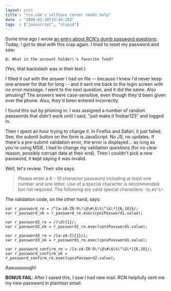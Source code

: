 ```yaml
---
layout: post
title : "rcn.com's selfcare center needs help"
date  : "2009-01-30T15:45:29Z"
tags  : ["javascript", "stupid"]
---
```

Some time ago I wrote [an entry about RCN's dumb password
questions](http://rjbs.manxome.org/rubric/entry/1552).  Today, I got to deal
with this crap again.  I tried to reset my password and saw:

    Q: What is the account holder\'s favorite food?

(Yes, that backslash was in their text.)

I filled it out with the answer I had on file -- because I knew I'd never keep
one answer for that for long -- and it sent me back to the login screen *with
no error message*.  I went to the next question, and it did the same.  Also
amusing?  The answers were case-sensitive, even though they'd been given over
the phone.  Also, they'd been entered incorrectly.

I found this out by phoning in.  I was assigned a number of random passwords
that didn't work until I said, "just make it foobar123" and logged in.

Then I spent an hour trying to change it.  In Firefox and Safari, it just
failed.  See, the submit button on the form is JavaScript.  No JS, no updates.
If there's a pre-submit validation error, the error is displayed... as long
as you're using MSIE.  I had to change my validation questions (for no clear
reason, possibly corrupt data at their end).  Then I couldn't pick a new
password, it kept saying it was invalid.

Well, let's review.  Their site says:

> Please enter a 6 - 10 character password including at least one number
> and one letter. Use of a special character is recommended but not required.
> The following are valid special characters: `!@;#$^&*`.

The validation code, on the other hand, says:

    var r_password_re = /^[a-zA-Z0-9\!\@\#\$\%\^\&\*]{6,10}$/;
    var r_password_ok = r_password_re.exec(cpniPassword1.value);
    
    var r_password2_re = /(\d){1}/;
    var r_password2_ok = r_password2_re.exec(cpniPassword1.value);

    var r_password3_re = /[a-zA-Z]{1}/i;
    var r_password3_ok = r_password3_re.exec(cpniPassword1.value);

    var r_password_confirm_re = /[a-zA-Z0-9\!\@\#\$\%\^\&\*]{6,10}/;
    var r_password_confirm_ok = r_password_confirm_re.exec(cpniPassword2.value);

Aaauuuuuugh!

**BONUS FAIL**: After I saved this, I saw I had new mail.  RCN helpfully sent me my new password in plaintext email.
